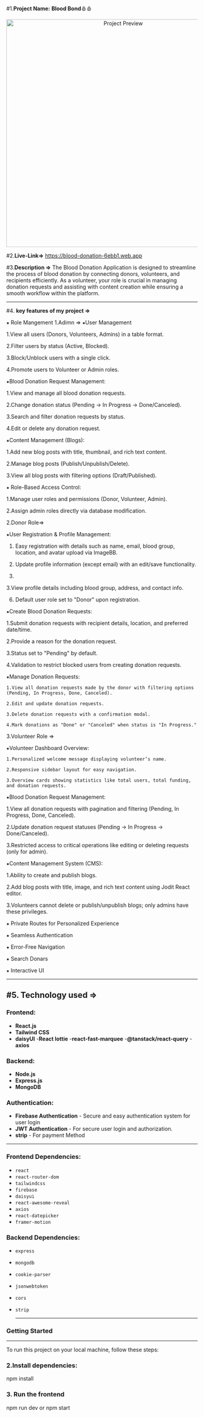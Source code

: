 #1.**Project Name:**  **Blood Bond**🩸🩸
<p align="center">
  <img src="https://i.ibb.co.com/mCGFwrtw/Capture.png" alt="Project Preview" width="600" />
</p>

#2.**Live-Link=>** https://blood-donation-6ebb1.web.app

#3.**Description =>** The Blood Donation Application is designed to streamline the process of blood donation by connecting donors, volunteers, and recipients efficiently. As a volunteer, your role is crucial in managing donation requests and assisting with content creation while ensuring a smooth workflow within the platform.

----

#4. **key features of my project =>**

⁕ Role Mangement 
1.Adimn =>
 ⁕User Management
 
   1.View all users (Donors, Volunteers, Admins) in a table format.

   2.Filter users by status (Active, Blocked).
   
   3.Block/Unblock users with a single click.
   
   4.Promote users to Volunteer or Admin roles.
   
 ⁕Blood Donation Request Management:
 
  1.View and manage all blood donation requests.
  
  2.Change donation status (Pending → In Progress → Done/Canceled).
  
  3.Search and filter donation requests by status.
  
  4.Edit or delete any donation request.
 
 ⁕Content Management (Blogs):
 
  1.Add new blog posts with title, thumbnail, and rich text content.
  
  2.Manage blog posts (Publish/Unpublish/Delete).
  
  3.View all blog posts with filtering options (Draft/Published).

 ⁕ Role-Based Access Control:
 
  1.Manage user roles and permissions (Donor, Volunteer, Admin).
  
  2.Assign admin roles directly via database modification.


2.Donor Role=>

 ⁕User Registration & Profile Management:

 1. Easy registration with details such as name, email, blood group, location, and avatar upload via ImageBB.
    
 3. Update profile information (except email) with an edit/save functionality.
 4. 
 3.View profile details including blood group, address, and contact info.

 6. Default user role set to "Donor" upon registration.


 ⁕Create Blood Donation Requests:
 
   1.Submit donation requests with recipient details, location, and preferred date/time.
   
   2.Provide a reason for the donation request.

   3.Status set to "Pending" by default.
   
   4.Validation to restrict blocked users from creating donation requests.

   ⁕Manage Donation Requests:
   
    1.View all donation requests made by the donor with filtering options (Pending, In Progress, Done, Canceled).
    
    2.Edit and update donation requests.
    
    3.Delete donation requests with a confirmation modal.
    
    4.Mark donations as "Done" or "Canceled" when status is "In Progress."

3.Volunteer Role =>

  ⁕Volunteer Dashboard Overview:
  
    1.Personalized welcome message displaying volunteer’s name.
    
    2.Responsive sidebar layout for easy navigation.
    
    3.Overview cards showing statistics like total users, total funding, and donation requests.


 ⁕Blood Donation Request Management:
 
  1.View all donation requests with pagination and filtering (Pending, In Progress, Done, Canceled).
  
  2.Update donation request statuses (Pending → In Progress → Done/Canceled).
  
  3.Restricted access to critical operations like editing or deleting requests (only for admin).

    
   ⁕Content Management System (CMS):
   
   1.Ability to create and publish blogs.
   
   2.Add blog posts with title, image, and rich text content using Jodit React editor.
   
   3.Volunteers cannot delete or publish/unpublish blogs; only admins have these privileges.
   
⁕ Private Routes for Personalized Experience

⁕ Seamless Authentication

⁕ Error-Free Navigation

⁕ Search Donars

⁕ Interactive UI

---

#5. **Technology used =>**
---

### Frontend:
- **React.js** 
- **Tailwind CSS** 
- **daisyUI**
-**React lottie**
-**react-fast-marquee**
-**@tanstack/react-query**
 -**axios**


### Backend:
- **Node.js**
- **Express.js** 
- **MongoDB** 

### Authentication:
- **Firebase Authentication** - Secure and easy authentication system for user login
-  **JWT Authentication** - For secure user login and authorization.
-  **strip** - For payment Method

---
### Frontend Dependencies:
- `react`
- `react-router-dom`
- `tailwindcss`
- `firebase`
- `daisyui`
- `react-awesome-reveal`
- `axios`
- `react-datepicker`
- `framer-motion`

 ### Backend Dependencies:
- `express`
- `mongodb`
- `cookie-parser`
- `jsonwebtoken`
- `cors`
- `strip`

  ---

### Getting Started
---
To run this project on your local machine, follow these steps:

### 2.Install dependencies:

npm install

### 3. Run the frontend

npm run dev or npm start

 
